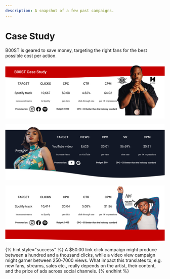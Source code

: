 ```yaml
---
description: A snapshot of a few past campaigns.
---
```


# Case Study

B00ST is geared to save money, targeting the right fans for the best possible cost per action. 

![](../.gitbook/assets/resizing-for-svg-export.svg)

![](../.gitbook/assets/resizing-for-svg-export-1-.svg)

![](../.gitbook/assets/resizing-for-svg-export-5-.svg)

{% hint style="success" %}
A $50.00 link click campaign might produce between a hundred and a thousand clicks, while a video view campaign might garner between 250-7000 views. What impact this translates to, e.g. new fans, streams, sales etc., really depends on the artist, their content, and the price of ads across social channels.
{% endhint %}

